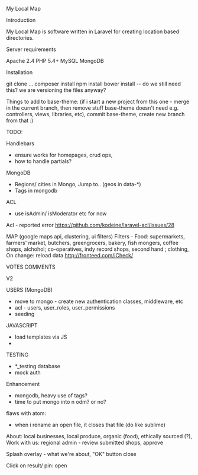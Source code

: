 My Local Map

Introduction

My Local Map is software written in Laravel for creating location based directories.

Server requirements

Apache 2.4
PHP 5.4+
MySQL
MongoDB

Installation

git clone ...
composer install
npm install
bower install -- do we still need this? we are versioning the files anyway?






Things to add to base-theme: (if i start a new project from this one - merge in the current branch, then remove stuff base-theme doesn't need e.g. controllers, views, libraries, etc), commit base-theme, create new branch from that :)

TODO:

Handlebars
- ensure works for homepages, crud ops, 
- how to handle partials?

MongoDB
- Regions/ cities in Mongo, Jump to.. (geos in data-*)
- Tags in mongodb

ACL
- use isAdmin/ isModerator etc for now

Acl - reported error
https://github.com/kodeine/laravel-acl/issues/28

MAP (google maps api, clustering, ui filters)
Filters - Food: supermarkets, farmers' market, butchers, greengrocers, bakery, fish mongers, coffee shops, alchohol; co-operatives, indy record shops, second hand ; clothing,
On change: reload data
http://fronteed.com/iCheck/

VOTES
COMMENTS




V2

USERS (MongoDB)
- move to mongo - create new authentication classes, middleware, etc
- acl - users, user_roles, user_permissions
- seeding

JAVASCRIPT
- load templates via JS
- 

TESTING
- *_testing database
- mock auth

Enhancement
- mongodb, heavy use of tags?
- time to put mongo into n odm? or no?





flaws with atom:
- when i rename an open file, it closes that file (do like sublime)



About: local businesses, local produce, organic (food), ethically sourced (?),
Work with us: regional admin - review submitted shops, approve

Splash overlay - what we're about, "OK" button close



Click on result/ pin: open
